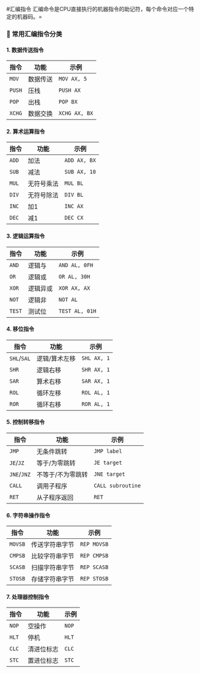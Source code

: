 #汇编指令
汇编命令是CPU直接执行的机器指令的助记符，每个命令对应一个特定的机器码。=
### 🔧 常用汇编指令分类

#### 1. 数据传送指令

|指令|功能|示例|
|---|---|---|
|`MOV`|数据传送|`MOV AX, 5`|
|`PUSH`|压栈|`PUSH AX`|
|`POP`|出栈|`POP BX`|
|`XCHG`|数据交换|`XCHG AX, BX`|

#### 2. 算术运算指令

|指令|功能|示例|
|---|---|---|
|`ADD`|加法|`ADD AX, BX`|
|`SUB`|减法|`SUB AX, 10`|
|`MUL`|无符号乘法|`MUL BL`|
|`DIV`|无符号除法|`DIV BL`|
|`INC`|加1|`INC AX`|
|`DEC`|减1|`DEC CX`|

#### 3. 逻辑运算指令

|指令|功能|示例|
|---|---|---|
|`AND`|逻辑与|`AND AL, 0FH`|
|`OR`|逻辑或|`OR AL, 30H`|
|`XOR`|逻辑异或|`XOR AX, AX`|
|`NOT`|逻辑非|`NOT AL`|
|`TEST`|测试位|`TEST AL, 01H`|

#### 4. 移位指令

|指令|功能|示例|
|---|---|---|
|`SHL`/`SAL`|逻辑/算术左移|`SHL AX, 1`|
|`SHR`|逻辑右移|`SHR AX, 1`|
|`SAR`|算术右移|`SAR AX, 1`|
|`ROL`|循环左移|`ROL AL, 1`|
|`ROR`|循环右移|`ROR AL, 1`|

#### 5. 控制转移指令

|指令|功能|示例|
|---|---|---|
|`JMP`|无条件跳转|`JMP label`|
|`JE`/`JZ`|等于/为零跳转|`JE target`|
|`JNE`/`JNZ`|不等于/不为零跳转|`JNE target`|
|`CALL`|调用子程序|`CALL subroutine`|
|`RET`|从子程序返回|`RET`|

#### 6. 字符串操作指令

|指令|功能|示例|
|---|---|---|
|`MOVSB`|传送字符串字节|`REP MOVSB`|
|`CMPSB`|比较字符串字节|`REP CMPSB`|
|`SCASB`|扫描字符串字节|`REP SCASB`|
|`STOSB`|存储字符串字节|`REP STOSB`|

#### 7. 处理器控制指令

|指令|功能|示例|
|---|---|---|
|`NOP`|空操作|`NOP`|
|`HLT`|停机|`HLT`|
|`CLC`|清进位标志|`CLC`|
|`STC`|置进位标志|`STC`|